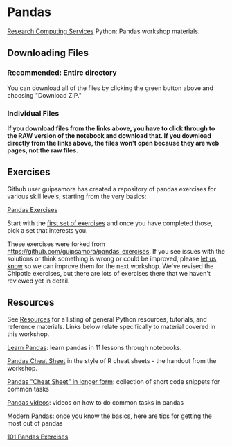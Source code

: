 # Pandas

[Research Computing Services](http://www.it.northwestern.edu/research/) Python: Pandas workshop materials.

## Downloading Files

### Recommended: Entire directory

You can download all of the files by clicking the green button above and choosing "Download ZIP."

### Individual Files

**If you download files from the links above, you have to click through to the RAW version of the notebook and download that.  If you download directly from the links above, the files won't open because they are web pages, not the raw files.**


## Exercises

Github user guipsamora has created a repository of pandas exercises for various skill levels, starting from the very basics:

[Pandas Exercises](https://github.com/nuitrcs/pandas_exercises)

Start with the [first set of exercises](https://github.com/nuitrcs/pandas_exercises/tree/master/01_Getting_%26_Knowing_Your_Data/Chipotle) and once you have completed those, pick a set that interests you.  

These exercises were forked from https://github.com/guipsamora/pandas_exercises.  If you see issues with the solutions or think something is wrong or could be improved, please [let us know](mailto:m-rich@northwestern.edu) so we can improve them for the next workshop.  We've revised the Chipotle exercises, but there are lots of exercises there that we haven't reviewed yet in detail.


## Resources

See [Resources](https://github.com/nuitrcs/pythonworkshops/blob/master/resources.md) for a listing of general Python resources, tutorials, and reference materials.  Links below relate specifically to material covered in this workshop.

[Learn Pandas](https://bitbucket.org/hrojas/learn-pandas): learn pandas in 11 lessons through notebooks. 

[Pandas Cheat Sheet](https://github.com/pandas-dev/pandas/raw/master/doc/cheatsheet/Pandas_Cheat_Sheet.pdf) in the style of R cheat sheets - the handout from the workshop.

[Pandas "Cheat Sheet" in longer form](http://nbviewer.jupyter.org/github/pybokeh/ipython_notebooks/blob/master/pandas/PandasCheatSheet.ipynb): collection of short code snippets for common tasks

[Pandas videos](https://github.com/justmarkham/pandas-videos): videos on how to do common tasks in pandas

[Modern Pandas](https://tomaugspurger.github.io/modern-1-intro): once you know the basics, here are tips for getting the most out of pandas

[101 Pandas Exercises](https://www.machinelearningplus.com/python/101-pandas-exercises-python/)

